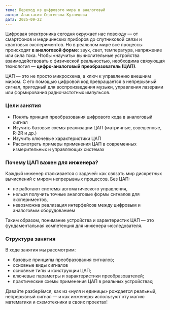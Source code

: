 ```yaml
---
тема: Переход из цифрового мира в аналоговый
автор: Анастасия Сергеевна Кузнецова
дата: 2025-09-22
---
```

Цифровая электроника сегодня окружает нас повсюду — от смартфонов и медицинских приборов до спутниковой связи и квантовых экспериментов. Но в реальном мире все процессы происходят **в аналоговой форме**: звук, свет, температура, напряжение или сила тока. Чтобы «научить» вычислительные устройства взаимодействовать с физической реальностью, необходима связующая технология — **цифро-аналоговый преобразователь (ЦАП)**.

ЦАП — это не просто микросхема, а ключ к управлению внешним миром. С его помощью цифровой код превращается в непрерывный сигнал, пригодный для воспроизведения музыки, управления лазерами или формирования радиочастотных импульсов.

### Цели занятия

- Понять принцип преобразования цифрового кода в аналоговый сигнал
- Изучить базовые схемы реализации ЦАП (матричные, взвешенные, R-2R и др.)
- Изучить ключевые характеристики ЦАП
- Рассмотреть примеры применения ЦАП в современных измерительных и управляющих системах
### Почему ЦАП важен для инженера?

Каждый инженер сталкивается с задачей: как связать мир дискретных вычислений с миром непрерывных процессов. Без ЦАП:

- не работают системы автоматического управления,
- нельзя получить точные аналоговые формы сигналов для экспериментов,
- невозможна реализация интерфейсов между цифровым и аналоговым оборудованием

Таким образом, понимание устройства и характеристик ЦАП — это фундаментальная компетенция для инженера-исследователя.

### Структура занятия

В ходе занятия мы рассмотрим:

- базовые принципы преобразования сигналов;
- основные виды сигналов
- основные типы и конструкции ЦАП;
- ключевые параметры и характеристики преобразователей;
- практические схемы применения ЦАП в реальных устройствах;

Давайте разберёмся, как из «нуля и единицы» рождается реальный, непрерывный сигнал — и как инженеры используют эту магию математики и схемотехники в своих проектах!
